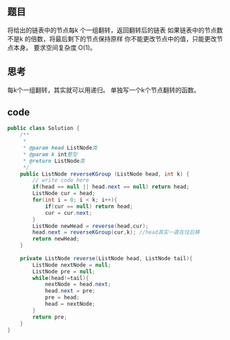 ## 题目
将给出的链表中的节点每k 个一组翻转，返回翻转后的链表
如果链表中的节点数不是k 的倍数，将最后剩下的节点保持原样
你不能更改节点中的值，只能更改节点本身。
要求空间复杂度 O(1)。

## 思考
每k个一组翻转，其实就可以用递归。 单独写一个k个节点翻转的函数。

## code
```java
public class Solution {
    /**
     * 
     * @param head ListNode类 
     * @param k int整型 
     * @return ListNode类
     */
    public ListNode reverseKGroup (ListNode head, int k) {
        // write code here
        if(head == null || head.next == null) return head;
        ListNode cur = head;
        for(int i = 0; i < k; i++){
            if(cur == null) return head;
            cur = cur.next;
        }
        ListNode newHead = reverse(head,cur);
        head.next = reverseKGroup(cur,k); //head其实一直在往后移
        return newHead;
    }
    
    private ListNode reverse(ListNode head, ListNode tail){
        ListNode nextNode = null;
        ListNode pre = null;
        while(head!=tail){
            nextNode = head.next;
            head.next = pre;
            pre = head;
            head = nextNode;
        }
        return pre;
    }
}
```